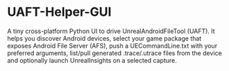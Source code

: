# UAFT-Helper-GUI
A tiny cross-platform Python UI to drive UnrealAndroidFileTool (UAFT). It helps you discover Android devices, select your game package that exposes Android File Server (AFS), push a UECommandLine.txt with your preferred arguments, list/pull generated .trace/.utrace files from the device and optionally launch UnrealInsights on a selected capture.
